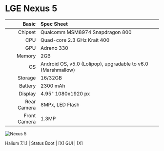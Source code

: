 LGE Nexus 5
==============

Basic   | Spec Sheet
-------:|:-------------------------
Chipset | Qualcomm MSM8974 Snapdragon 800
CPU     | Quad-core 2.3 GHz Krait 400
GPU     | Adreno 330
Memory  | 2GB
OS      | Android OS, v5.0 (Lolipop), upgradable to v6.0 (Marshmallow)
Storage | 16/32GB
Battery | 2300 mAh
Display | 4.95"  1080x1920 px
Rear Camera  | 8MPx, LED Flash
Front Camera  | 1.3MP

![Nexus 5](https://github.com/rubencarneiro/devices_images/blob/master/nexus5ubports.png "Nexus 5")

Halium 7.1.1 | Status
Boot         | [X]
GUI          | [X]


